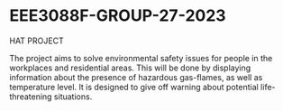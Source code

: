 # EEE3088F-GROUP-27-2023
HAT PROJECT

The project aims to solve environmental safety issues for people in the workplaces and residential areas. This will be done by displaying information about the presence of hazardous gas-flames, as well as temperature level. It is designed to give off warning about potential life-threatening situations. 
